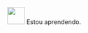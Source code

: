 <img src="https://cdn.jsdelivr.net/gh/devicons/devicon/icons/git/git-original.svg" width="40" height="40"/>
Estou aprendendo.
<link rel="stylesheet" href="https://cdn.jsdelivr.net/gh/devicons/devicon@v2.15.1/devicon.min.css">
